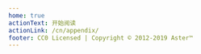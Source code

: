 ```yaml
---
home: true
actionText: 开始阅读
actionLink: /cn/appendix/
footer: CC0 Licensed | Copyright © 2012-2019 Aster™
---
```



